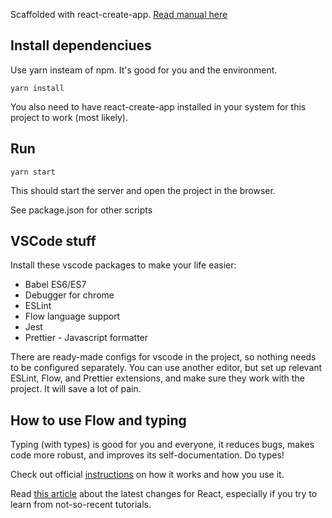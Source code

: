 Scaffolded with react-create-app.
[Read manual here](https://github.com/facebookincubator/create-react-app/blob/master/packages/react-scripts/template/README.md#syntax-highlighting-in-the-editor)

## Install dependenciues
Use yarn insteam of npm. It's good for you and the environment.

`yarn install`

You also need to have react-create-app installed in your system for this project to work (most likely). 

## Run
`yarn start`

This should start the server and open the project in the browser.

See package.json for other scripts

## VSCode stuff
Install these vscode packages to make your life easier:
- Babel ES6/ES7
- Debugger for chrome
- ESLint
- Flow language support
- Jest
- Prettier - Javascript formatter

There are ready-made configs for vscode in the project, so nothing needs to be configured separately.
You can use another editor, but set up relevant ESLint, Flow, and Prettier extensions, and make sure they work with the project. It will save a lot of pain. 

## How to use Flow and typing
Typing (with types) is good for you and everyone, it reduces bugs, makes code more robust, and improves its self-documentation. Do types!

Check out official [instructions](https://flow.org/en/docs/react/components/) on how it works and how you use it. 

Read [this article](https://medium.com/flow-type/even-better-support-for-react-in-flow-25b0a3485627) about the latest changes for React, especially if you try to learn from not-so-recent tutorials.
 